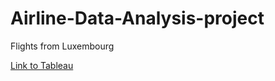 # Airline-Data-Analysis-project
Flights from Luxembourg






[Link to Tableau](https://public.tableau.com/app/profile/sajal.jain4190/viz/Airline-Dashboard-Data-Analysis/Dashboard1)
